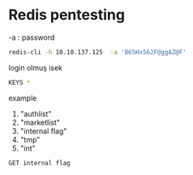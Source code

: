 # Redis pentesting
-a : password
``` bash
redis-cli -h 10.10.137.125  -a 'B65Hx562F@ggAZ@F'
```
login olmuş isek
``` bash
KEYS *
```
example 
1) "authlist"
2) "marketlist"
3) "internal flag"
4) "tmp"
5) "int"

```bash
GET internal flag
```

